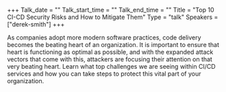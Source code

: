 +++
Talk_date = ""
Talk_start_time = ""
Talk_end_time = ""
Title = "Top 10 CI-CD Security Risks and How to Mitigate Them"
Type = "talk"
Speakers = ["derek-smith"]
+++

As companies adopt more modern software practices, code delivery becomes the beating heart of an organization. It is important to ensure that heart is functioning as optimal as possible, and with the expanded attack vectors that come with this, attackers are focusing their attention on that very beating heart. Learn what top challenges we are seeing within CI/CD services and how you can take steps to protect this vital part of your organization.
